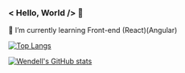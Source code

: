 ### < Hello, World /> 👋
🌱 I’m currently learning Front-end (React)(Angular) 

[![Top Langs](https://github-readme-stats.vercel.app/api/top-langs/?username=WendellMatheus)](https://github.com/WendellMatheus/github-readme-stats)

[![Wendell's GitHub stats](https://github-readme-stats.vercel.app/api?username=WendellMatheus)](https://github.com/WendellMatheus/github-readme-stats)



<!--
**WendellMatheus/WendellMatheus** is a ✨ _special_ ✨ repository because its `README.md` (this file) appears on your GitHub profile.

Here are some ideas to get you started:

- 🔭 I’m currently working on ...
- 🌱 I’m currently learning ...
- 👯 I’m looking to collaborate on ...
- 🤔 I’m looking for help with ...
- 💬 Ask me about ...
- 📫 How to reach me: ...
- 😄 Pronouns: ...
- ⚡ Fun fact: ...
- 
-->
